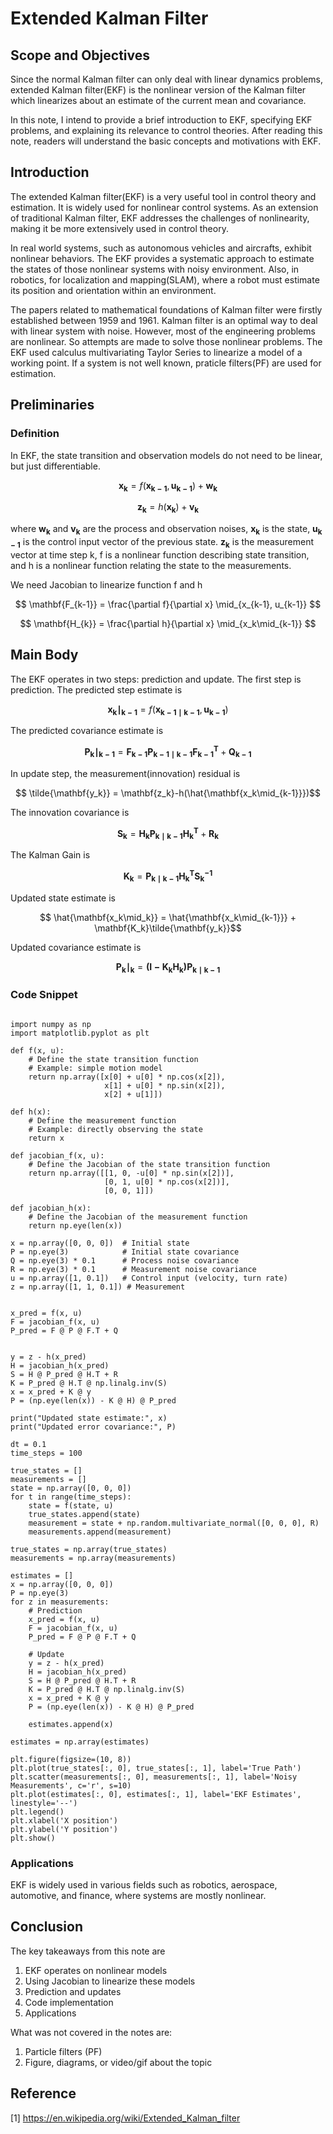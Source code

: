  # Extended Kalman Filter

## Scope and Objectives
Since the normal Kalman filter can only deal with linear dynamics problems, extended Kalman filter(EKF) is the nonlinear version of the Kalman filter which linearizes about an estimate of the current mean and covariance. 

In this note, I intend to provide a brief introduction to EKF, specifying EKF problems, and explaining its relevance to control theories. After reading this note, readers will understand the basic concepts and motivations with EKF.  

## Introduction
The extended Kalman filter(EKF) is a very useful tool in control theory and estimation. It is widely used for nonlinear control systems. As an extension of traditional Kalman filter, EKF addresses the challenges of nonlinearity, making it be more extensively used in control theory. 

In real world systems, such as autonomous vehicles and aircrafts, exhibit nonlinear behaviors. The EKF provides a systematic approach to estimate the states of those nonlinear systems with noisy environment. Also, in robotics, for localization and mapping(SLAM), where a robot must estimate its position and orientation within an environment. 

The papers related to mathematical foundations of Kalman filter were firstly established between 1959 and 1961. Kalman filter is an optimal way to deal with linear system with noise. However, most of the engineering problems are nonlinear. So attempts are made to solve those nonlinear problems. The EKF used calculus multivariating Taylor Series to linearize a model of a working point. If a system is not well known, praticle filters(PF) are used for estimation. 

## Preliminaries
### Definition
In EKF, the state transition and observation models do not need to be linear, but just differentiable. 

$$ \mathbf{x_k} = f (\mathbf{x_{k-1}}, \mathbf{u_{k-1}}) + \mathbf{w_k} $$

$$ \mathbf{z_k} = h (\mathbf{x_k}) + \mathbf{v_k} $$

where $\mathbf{w_k}$ and $\mathbf{v_k}$ are the process and observation noises, $\mathbf{x_k}$ is the state, $\mathbf{u_{k-1}}$ is the control input vector of the previous state. $\mathbf{z_k}$ is the measurement vector at time step k, f is a nonlinear function describing state transition, and h is a nonlinear function relating the state to the measurements. 

We need Jacobian to linearize function f and h

$$ \mathbf{F_{k-1}} = \frac{\partial f}{\partial x} \mid_{x_{k-1}, u_{k-1}} $$

$$ \mathbf{H_{k}} = \frac{\partial h}{\partial x} \mid_{x_k\mid_{k-1}} $$

## Main Body

The EKF operates in two steps: prediction and update.
The first step is prediction. The predicted step estimate is

$$ \mathbf{x_k\mid_{k-1}} = f (\mathbf{x_{k-1 \mid{k-1}}}, \mathbf{u_{k-1}}) $$

The predicted covariance estimate is 

$$ \mathbf{P_k\mid_{k-1}} = \mathbf{{F_{k-1}}P_{k-1 \mid{k-1}}{F_{k-1}}^T}+\mathbf{Q_{k-1}} $$

In update step, the measurement(innovation) residual is 

$$ \tilde{\mathbf{y_k}} = \mathbf{z_k}-h(\hat{\mathbf{x_k\mid_{k-1}}})$$

The innovation covariance is 

$$ \mathbf{S_k} = \mathbf{{H_k}P_{k\mid{k-1}}{H_{k}}^T}+\mathbf{R_{k}} $$

The Kalman Gain is 

$$ \mathbf{K_k} = \mathbf{P_{k\mid{k-1}}{H_{k}}^T{S_{k}}^{-1}} $$

Updated state estimate is 

$$ \hat{\mathbf{x_k\mid_k}} = \hat{\mathbf{x_k\mid_{k-1}}} + \mathbf{K_k}\tilde{\mathbf{y_k}}$$

Updated covariance estimate is 

$$ \mathbf{P_k\mid_k} = \mathbf{({I} - {K_k}{H_k}){P_{k\mid{k-1}}}} $$

### Code Snippet

```

import numpy as np
import matplotlib.pyplot as plt

def f(x, u):
    # Define the state transition function
    # Example: simple motion model
    return np.array([x[0] + u[0] * np.cos(x[2]),
                     x[1] + u[0] * np.sin(x[2]),
                     x[2] + u[1]])

def h(x):
    # Define the measurement function
    # Example: directly observing the state
    return x

def jacobian_f(x, u):
    # Define the Jacobian of the state transition function
    return np.array([[1, 0, -u[0] * np.sin(x[2])],
                     [0, 1, u[0] * np.cos(x[2])],
                     [0, 0, 1]])

def jacobian_h(x):
    # Define the Jacobian of the measurement function
    return np.eye(len(x))

x = np.array([0, 0, 0])  # Initial state
P = np.eye(3)            # Initial state covariance
Q = np.eye(3) * 0.1      # Process noise covariance
R = np.eye(3) * 0.1      # Measurement noise covariance
u = np.array([1, 0.1])   # Control input (velocity, turn rate)
z = np.array([1, 1, 0.1]) # Measurement


x_pred = f(x, u)
F = jacobian_f(x, u)
P_pred = F @ P @ F.T + Q


y = z - h(x_pred)
H = jacobian_h(x_pred)
S = H @ P_pred @ H.T + R
K = P_pred @ H.T @ np.linalg.inv(S)
x = x_pred + K @ y
P = (np.eye(len(x)) - K @ H) @ P_pred

print("Updated state estimate:", x)
print("Updated error covariance:", P)

dt = 0.1
time_steps = 100

true_states = []
measurements = []
state = np.array([0, 0, 0])
for t in range(time_steps):
    state = f(state, u)
    true_states.append(state)
    measurement = state + np.random.multivariate_normal([0, 0, 0], R)
    measurements.append(measurement)

true_states = np.array(true_states)
measurements = np.array(measurements)

estimates = []
x = np.array([0, 0, 0])
P = np.eye(3)
for z in measurements:
    # Prediction
    x_pred = f(x, u)
    F = jacobian_f(x, u)
    P_pred = F @ P @ F.T + Q

    # Update
    y = z - h(x_pred)
    H = jacobian_h(x_pred)
    S = H @ P_pred @ H.T + R
    K = P_pred @ H.T @ np.linalg.inv(S)
    x = x_pred + K @ y
    P = (np.eye(len(x)) - K @ H) @ P_pred

    estimates.append(x)

estimates = np.array(estimates)

plt.figure(figsize=(10, 8))
plt.plot(true_states[:, 0], true_states[:, 1], label='True Path')
plt.scatter(measurements[:, 0], measurements[:, 1], label='Noisy Measurements', c='r', s=10)
plt.plot(estimates[:, 0], estimates[:, 1], label='EKF Estimates', linestyle='--')
plt.legend()
plt.xlabel('X position')
plt.ylabel('Y position')
plt.show()
```

### Applications

EKF is widely used in various fields such as robotics, aerospace, automotive, and finance, where systems are mostly nonlinear.

## Conclusion

The key takeaways from this note are
1. EKF operates on nonlinear models
2. Using Jacobian to linearize these models
3. Prediction and updates
4. Code implementation
5. Applications

What was not covered in the notes are:

1. Particle filters (PF)
2. Figure, diagrams, or video/gif about the topic

## Reference

[1] https://en.wikipedia.org/wiki/Extended_Kalman_filter




